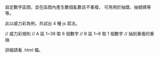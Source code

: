 設定數字區間，並在區間內產生數個亂數且不重複，
可用用於抽獎、抽號碼等等。

此以威力彩為例，共試出 4 種 js 寫法。

// 威力彩規則
// A 區 1~38 取 6 個數字
// B 區 1~8 取 1 個數字
// 抽到重複的重抽
 
詳細請看 .html 檔。
